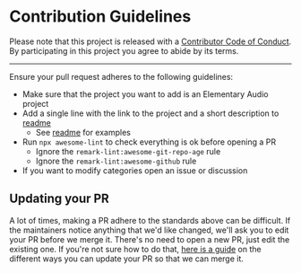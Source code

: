 # Contribution Guidelines

Please note that this project is released with a
[Contributor Code of Conduct](code-of-conduct.md). By participating in this
project you agree to abide by its terms.

---

Ensure your pull request adheres to the following guidelines:

- Make sure that the project you want to add is an Elementary Audio project
- Add a single line with the link to the project and a short description to [readme](readme.md)
  - See [readme](readme.md) for examples
- Run `npx awesome-lint` to check everything is ok before opening a PR
  - Ignore the `remark-lint:awesome-git-repo-age` rule
  - Ignore the `remark-lint:awesome-github` rule
- If you want to modify categories open an issue or discussion

## Updating your PR

A lot of times, making a PR adhere to the standards above can be difficult.
If the maintainers notice anything that we'd like changed, we'll ask you to
edit your PR before we merge it. There's no need to open a new PR, just edit
the existing one. If you're not sure how to do that,
[here is a guide](https://github.com/RichardLitt/knowledge/blob/master/github/amending-a-commit-guide.md)
on the different ways you can update your PR so that we can merge it.
